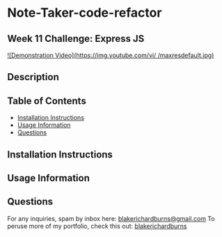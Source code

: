 # Note-Taker-code-refactor
## Week 11 Challenge: Express JS

[![Demonstration Video](https://img.youtube.com/vi/ /maxresdefault.jpg)](https://youtu.be/  )

## Description


  ## Table of Contents
  * [Installation Instructions](#installation-instructions)
  * [Usage Information](#usage-information)
  * [Questions](#questions)
  ## Installation Instructions
  
  ## Usage Information
  
  ## Questions
  For any inquiries, spam by inbox here: blakerichardburns@gmail.com
  To peruse more of my portfolio, check this out: [blakerichardburns](https://github.com/blakerichardburns)